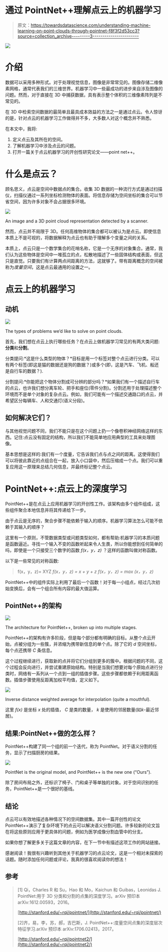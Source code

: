 # 通过 PointNet++理解点云上的机器学习

> 原文：<https://towardsdatascience.com/understanding-machine-learning-on-point-clouds-through-pointnet-f8f3f2d53cc3?source=collection_archive---------3----------------------->

![](img/7e6f6e61b7790eb1b8c36e3609fd8ac5.png)

# 介绍

数据可以采用多种形式。对于处理视觉信息，图像是非常常见的。图像存储二维像素网格，通常代表我们的三维世界。机器学习中一些最成功的进步来自涉及图像的问题。然而，对于直接在 3D 中捕获数据，具有表示整个体积的三维像素阵列是不常见的。

在 3D 中检索空间数据的最简单且最具成本效益的方法之一是通过点云。令人惊讶的是，针对点云的机器学习工作做得并不多，大多数人对这个概念并不熟悉。

在本文中，我将:

1.  定义点云及其所在的空间。
2.  了解机器学习中涉及点云的问题。
3.  打开一篇关于点云机器学习的开创性研究论文——point net++。

# 什么是点云？

顾名思义，点云是空间中数据点的集合。收集 3D 数据的一种流行方式是通过扫描仪，扫描仪通过一系列坐标检测物体的表面。将信息存储为空间坐标的集合可以节省空间，因为许多对象不会占据很多环境。

![](img/08e127517a3b37a3af94e854628824ba.png)

An image and a 3D point cloud representation detected by a scanner.

然而，点云并不局限于 3D。任何高维物体的集合都可以被认为是点云。即使信息本质上不是可视的，将数据解释为点云也有助于理解多个变量之间的关系。

本质上，点云只是一个数学集合的花哨名称，它是一个无序的对象集合。通常，我们认为这些物体是空间中一堆孤立的点，松散地描述了一些固体结构或表面，但这只是直觉。只要我们有计算两点间距离的方法，这就够了。带有距离概念的空间被称为*度量空间*，这是点云最通用的设置之一。

# 点云上的机器学习

## 动机

![](img/7e238e1f91c03cba2d27dfbeec1dfec2.png)

The types of problems we’d like to solve on point clouds.

首先，我们想在点云上执行哪些任务？在点云上做机器学习常见的有两大类问题:**分类**和**分割**。

分类提问:*这是什么类型的物体？*目标是用一个标签对整个点云进行分类。可以有两个标签(即这是猫的数据还是狗的数据？)或多个(即，这是汽车、飞机、船还是自行车的数据？).

分割提问:*你能把这个物体分割成可分辨的部分吗？*如果我们有一个描述自行车的点云，也许我们想分离车轮、把手和座位(零件分割)。分割还用于处理描述整个环境而不是单个对象的复杂点云。例如，我们可能有一个描述交通路口的点云，并希望区分每辆车、人和交通灯(语义分段)。

## 如何解决它们？

与其他视觉问题不同，我们不能只是在这个问题上扔一个像卷积神经网络这样的东西。记住:点云没有固定的结构，所以我们不能简单地应用典型的工具来处理图像。

基本思想是这样的:我们有一个度量，它告诉我们点与点之间的距离。这使得我们可以将彼此靠近的点组合在一起，放入小口袋中，然后压缩成一个点。我们可以重复应用这一原理来总结几何信息，并最终标记整个点云。

# PointNet++:点云上的深度学习

PointNet++是在点云上应用机器学习的开创性工作。该架构由多个组件组成，这些组件聚合本地信息并将其传递给下一步。

由于点云是无序的，聚合步骤不能依赖于输入的顺序。机器学习算法怎么可能不依赖于其输入的顺序？

这里有一个原则，不管数据类型或问题类型如何，都有帮助:机器学习的本质问题是函数逼近。寻找一个输入不变的函数听起来令人生畏，所以你能想到任何简单的吗，即使是一个只接受三个数字的函数 *f(x，y，z)* ？这样的函数叫做对称函数。

以下是一些常见的对称函数:

> f(x，y，z)= XYZ *f(x，y，z) = x + y + z
> f(x，y，z) = *max* (x，y，z)*

PointNet++中的组件实际上利用了最后一个函数！对于每一小组点，经过几次初始变换后，会有一个组合所有内容的最大值运算。

## PointNet++的架构

![](img/75d985f2e6842e13cb376bae1f2d6f7a.png)

The architecture for PointNet++, broken up into multiple stages.

PointNet++的架构有许多阶段，但是每个部分都有明确的目标。从整个点云开始，点被分组为一些簇，并浓缩为携带新信息的单个点。除了它的 *d* 空间坐标，每个点还携带 *C* 条信息。

这个过程继续进行，获取新的点并将它们分组到更多的簇中。根据问题的不同，这个过程会反向进行，并尝试重建原始结构。特别是当我们想要对每个原始点进行分类时，网络有一系列从一个点到一组的插值步骤。这些步骤都依赖于利用距离函数。插值步骤使用反距离加权平均值，定义如下。

![](img/3694ca1805534f5c0ec66f57a5cfca63.png)

Inverse distance weighted average for interpolation (quite a mouthful).

这里 *f(x)* 是坐标 *x* 处的插值， *C* 是类的数量， *k* 是使用的邻居数量(如*k*-最近邻居)。

## 结果:PointNet++做的怎么样？

PointNet++构建了同一个组的前一个迭代，称为 PointNet。对于语义分割的任务，显示了扫描厨房的结果。

![](img/253cc0f7e6cee6de493694de50d1c444.png)

PointNet is the original model, and PointNet++ is the new one (“Ours”).

除了房间布局之外，还标识了椅子、门和桌子等单独的对象。对于空间识别的任务，PointNet++是一个很好的基线。

## 结论

点云可以有效地描述各种情况下的空间数据集。其中一篇开创性的论文 PointNet++演示了复杂环境下的点云可以解决语义分割问题。许多较新的论文旨在将这些原则应用于更具体的问题，例如为医学成像分割血管中的分支。

如果你想了解更多关于这篇文章的内容，在下一节中有描述这项工作的网站链接。

感谢阅读！我很有兴趣听到其他关于机器学习的点云论文，这是一个相对未探索的话题。随时添加任何问题或评论，我真的很喜欢阅读你的想法！

## 参考

> [1] Qi，Charles R 和 Su，Hao 和 Mo，Kaichun 和 Guibas，Leonidas J. PointNet:用于 3D 分类和分割的点集的深度学习。arXiv 预印本 arXiv:1612.00593，2016。
> 
> [http://stanford.edu/~rqi/pointnet/](http://stanford.edu/~rqi/pointnet/)
> 
> [2]齐，易，李，苏，郝，吉巴斯，J. PointNet++:度量空间点集的深度层次特征学习.arXiv 预印本 arXiv:1706.02413，2017。
> 
> [http://stanford.edu/~rqi/pointnet2/](http://stanford.edu/~rqi/pointnet2/)